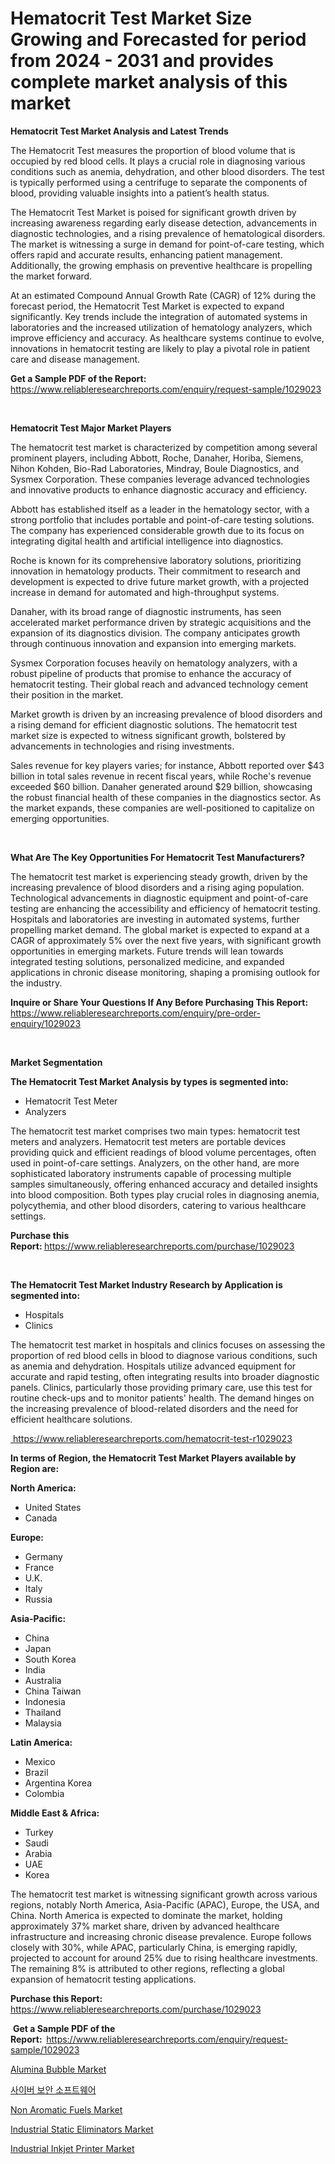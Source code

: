<p><h1>Hematocrit Test Market Size Growing and Forecasted for period from 2024 - 2031 and provides complete market analysis of this market</h1></p><p><strong>Hematocrit Test Market Analysis and Latest Trends</strong></p>
<p><p>The Hematocrit Test measures the proportion of blood volume that is occupied by red blood cells. It plays a crucial role in diagnosing various conditions such as anemia, dehydration, and other blood disorders. The test is typically performed using a centrifuge to separate the components of blood, providing valuable insights into a patient’s health status.</p><p>The Hematocrit Test Market is poised for significant growth driven by increasing awareness regarding early disease detection, advancements in diagnostic technologies, and a rising prevalence of hematological disorders. The market is witnessing a surge in demand for point-of-care testing, which offers rapid and accurate results, enhancing patient management. Additionally, the growing emphasis on preventive healthcare is propelling the market forward.</p><p>At an estimated Compound Annual Growth Rate (CAGR) of 12% during the forecast period, the Hematocrit Test Market is expected to expand significantly. Key trends include the integration of automated systems in laboratories and the increased utilization of hematology analyzers, which improve efficiency and accuracy. As healthcare systems continue to evolve, innovations in hematocrit testing are likely to play a pivotal role in patient care and disease management.</p></p>
<p><strong>Get a Sample PDF of the Report:&nbsp;</strong> <a href="https://www.reliableresearchreports.com/enquiry/request-sample/1029023">https://www.reliableresearchreports.com/enquiry/request-sample/1029023</a></p>
<p>&nbsp;</p>
<p><strong>Hematocrit Test Major Market Players</strong></p>
<p><p>The hematocrit test market is characterized by competition among several prominent players, including Abbott, Roche, Danaher, Horiba, Siemens, Nihon Kohden, Bio-Rad Laboratories, Mindray, Boule Diagnostics, and Sysmex Corporation. These companies leverage advanced technologies and innovative products to enhance diagnostic accuracy and efficiency.</p><p>Abbott has established itself as a leader in the hematology sector, with a strong portfolio that includes portable and point-of-care testing solutions. The company has experienced considerable growth due to its focus on integrating digital health and artificial intelligence into diagnostics.</p><p>Roche is known for its comprehensive laboratory solutions, prioritizing innovation in hematology products. Their commitment to research and development is expected to drive future market growth, with a projected increase in demand for automated and high-throughput systems.</p><p>Danaher, with its broad range of diagnostic instruments, has seen accelerated market performance driven by strategic acquisitions and the expansion of its diagnostics division. The company anticipates growth through continuous innovation and expansion into emerging markets.</p><p>Sysmex Corporation focuses heavily on hematology analyzers, with a robust pipeline of products that promise to enhance the accuracy of hematocrit testing. Their global reach and advanced technology cement their position in the market.</p><p>Market growth is driven by an increasing prevalence of blood disorders and a rising demand for efficient diagnostic solutions. The hematocrit test market size is expected to witness significant growth, bolstered by advancements in technologies and rising investments.</p><p>Sales revenue for key players varies; for instance, Abbott reported over $43 billion in total sales revenue in recent fiscal years, while Roche's revenue exceeded $60 billion. Danaher generated around $29 billion, showcasing the robust financial health of these companies in the diagnostics sector. As the market expands, these companies are well-positioned to capitalize on emerging opportunities.</p></p>
<p>&nbsp;</p>
<p><strong>What Are The Key Opportunities For Hematocrit Test Manufacturers?</strong></p>
<p><p>The hematocrit test market is experiencing steady growth, driven by the increasing prevalence of blood disorders and a rising aging population. Technological advancements in diagnostic equipment and point-of-care testing are enhancing the accessibility and efficiency of hematocrit testing. Hospitals and laboratories are investing in automated systems, further propelling market demand. The global market is expected to expand at a CAGR of approximately 5% over the next five years, with significant growth opportunities in emerging markets. Future trends will lean towards integrated testing solutions, personalized medicine, and expanded applications in chronic disease monitoring, shaping a promising outlook for the industry.</p></p>
<p><strong>Inquire or Share Your Questions If Any Before Purchasing This Report:</strong> <a href="https://www.reliableresearchreports.com/enquiry/pre-order-enquiry/1029023">https://www.reliableresearchreports.com/enquiry/pre-order-enquiry/1029023</a></p>
<p>&nbsp;</p>
<p><strong>Market Segmentation</strong></p>
<p><strong>The Hematocrit Test Market Analysis by types is segmented into:</strong></p>
<p><ul><li>Hematocrit Test Meter</li><li>Analyzers</li></ul></p>
<p><p>The hematocrit test market comprises two main types: hematocrit test meters and analyzers. Hematocrit test meters are portable devices providing quick and efficient readings of blood volume percentages, often used in point-of-care settings. Analyzers, on the other hand, are more sophisticated laboratory instruments capable of processing multiple samples simultaneously, offering enhanced accuracy and detailed insights into blood composition. Both types play crucial roles in diagnosing anemia, polycythemia, and other blood disorders, catering to various healthcare settings.</p></p>
<p><strong>Purchase this Report:&nbsp;</strong><a href="https://www.reliableresearchreports.com/purchase/1029023">https://www.reliableresearchreports.com/purchase/1029023</a></p>
<p>&nbsp;</p>
<p><strong>The Hematocrit Test Market Industry Research by Application is segmented into:</strong></p>
<p><ul><li>Hospitals</li><li>Clinics</li></ul></p>
<p><p>The hematocrit test market in hospitals and clinics focuses on assessing the proportion of red blood cells in blood to diagnose various conditions, such as anemia and dehydration. Hospitals utilize advanced equipment for accurate and rapid testing, often integrating results into broader diagnostic panels. Clinics, particularly those providing primary care, use this test for routine check-ups and to monitor patients' health. The demand hinges on the increasing prevalence of blood-related disorders and the need for efficient healthcare solutions.</p></p>
<p><a href="https://www.reliableresearchreports.com/hematocrit-test-r1029023">&nbsp;https://www.reliableresearchreports.com/hematocrit-test-r1029023</a></p>
<p><strong>In terms of Region, the Hematocrit Test Market Players available by Region are:</strong></p>
<p>
    <p> <strong> North America: </strong>
        <ul>
            <li>United States</li>
            <li>Canada</li>
        </ul>
        </p> 
    <p> <strong> Europe: </strong>
        <ul>
            <li>Germany</li>
            <li>France</li>
            <li>U.K.</li>
            <li>Italy</li>
            <li>Russia</li>
        </ul>
        </p> 
    <p> <strong> Asia-Pacific: </strong>
        <ul>
            <li>China</li>
            <li>Japan</li>
            <li>South Korea</li>
            <li>India</li>
            <li>Australia</li>
            <li>China Taiwan</li>
            <li>Indonesia</li>
            <li>Thailand</li>
            <li>Malaysia</li>
        </ul>
        </p> 
    <p> <strong> Latin America: </strong>
        <ul>
            <li>Mexico</li>
            <li>Brazil</li>
            <li>Argentina Korea</li>
            <li>Colombia</li>
        </ul>
        </p> 
    <p> <strong> Middle East & Africa: </strong>
        <ul>
            <li>Turkey</li>
            <li>Saudi</li>
            <li>Arabia</li>
            <li>UAE</li>
            <li>Korea</li>
        </ul>
    </p>
    </p>
<p><p>The hematocrit test market is witnessing significant growth across various regions, notably North America, Asia-Pacific (APAC), Europe, the USA, and China. North America is expected to dominate the market, holding approximately 37% market share, driven by advanced healthcare infrastructure and increasing chronic disease prevalence. Europe follows closely with 30%, while APAC, particularly China, is emerging rapidly, projected to account for around 25% due to rising healthcare investments. The remaining 8% is attributed to other regions, reflecting a global expansion of hematocrit testing applications.</p></p>
<p><strong>Purchase this Report: </strong><a href="https://www.reliableresearchreports.com/purchase/1029023">https://www.reliableresearchreports.com/purchase/1029023</a></p>
<p>&nbsp;<strong>Get a Sample PDF of the Report:&nbsp;&nbsp;</strong><a href="https://www.reliableresearchreports.com/enquiry/request-sample/1029023">https://www.reliableresearchreports.com/enquiry/request-sample/1029023</a></p>
<p><strong></strong></p>
<p><p><a href="https://www.linkedin.com/pulse/global-alumina-bubble-market-size-expected-reach-cagr-124-lcxsc?trackingId=a2h9W84gQ7y5AUBZQ7jxIA%3D%3D">Alumina Bubble Market</a></p><p><a href="https://medium.com/@gabrielblanda5656/%EB%AF%B8%EB%9E%98-%EC%A4%80%EB%B9%84-%EC%99%84%EB%A3%8C-%EA%B8%80%EB%A1%9C%EB%B2%8C-%EC%82%AC%EC%9D%B4%EB%B2%84-%EB%B3%B4%EC%95%88-%EC%86%8C%ED%94%84%ED%8A%B8%EC%9B%A8%EC%96%B4-%EC%8B%9C%EC%9E%A5%EC%97%90-%EB%8C%80%ED%95%9C-%EC%A0%84%EB%9E%B5%EC%A0%81-%ED%86%B5%EC%B0%B0%EB%A0%A5-2024-2031-92c67a29fc82">사이버 보안 소프트웨어</a></p><p><a href="https://issuu.com/reportprime-2/docs/non-aromatic-fuels-market-size-2030_cd8b7ec6e396e7">Non Aromatic Fuels Market</a></p><p><a href="https://medium.com/@andrew.gibson967/future-trends-in-global-industrial-static-eliminators-market-market-insights-and-analysis-from-95444220fc0f">Industrial Static Eliminators Market</a></p><p><a href="https://github.com/provorikovar/Market-Research-Report-List-6/blob/main/industrial-inkjet-printer-market.md">Industrial Inkjet Printer Market</a></p></p>